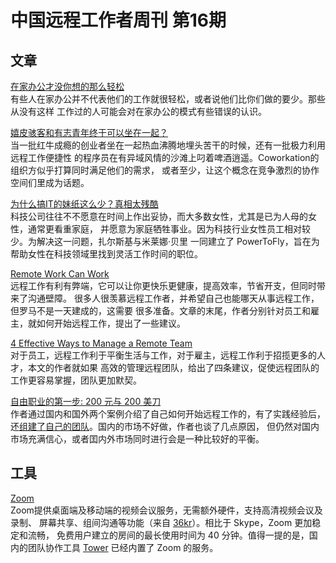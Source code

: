 # 中国远程工作者周刊 第16期

## 文章

[在家办公才没你想的那么轻松][a1]  
有些人在家办公并不代表他们的工作就很轻松，或者说他们比你们做的要少。那些从没有这样
工作过的人可能会对在家办公的模式有些错误的认识。

[嬉皮骇客和有志青年终于可以坐在一起？][a2]  
当一批红牛成瘾的创业者坐在一起热血沸腾地埋头苦干的时候，还有一批极力利用远程工作便捷性
的程序员在有异域风情的沙滩上叼着啤酒逍遥。Coworkation的组织方似乎打算同时满足他们的需求，
或者至少，让这个概念在竞争激烈的协作空间们里成为话题。

[为什么搞IT的妹纸这么少？真相太残酷][a3]  
科技公司往往不不愿意在时间上作出妥协，而大多数女性，尤其是已为人母的女性，通常更看重家庭，
并愿意为家庭牺牲事业。因为科技行业女性员工相对较少。为解决这一问题，扎尔斯基与米莱娜·贝里
一同建立了 PowerToFly，旨在为帮助女性在科技领域里找到灵活工作时间的职位。

[Remote Work Can Work][a4]  
远程工作有利有弊端，它可以让你更快乐更健康，提高效率，节省开支，但同时带来了沟通壁障。
很多人很羡慕远程工作者，并希望自己也能哪天从事远程工作，但罗马不是一天建成的，这需要
很多准备。文章的末尾，作者分别针对员工和雇主，就如何开始远程工作，提出了一些建议。

[4 Effective Ways to Manage a Remote Team][a5]  
对于员工，远程工作利于平衡生活与工作，对于雇主，远程工作利于招揽更多的人才，本文的作者就如果
高效的管理远程团队，给出了四条建议，促使远程团队的工作更容易掌握，团队更加默契。

[自由职业的第一步: 200 元与 200 美刀][a6]  
作者通过国内和国外两个案例介绍了自己如何开始远程工作的，有了实践经验后，
还[组建了自己的团队][1]。国内的市场不好做，作者也谈了几点原因，
但仍然对国内市场充满信心，或者囯内外市场同时进行会是一种比较好的平衡。

## 工具

[Zoom][t1]  
Zoom提供桌面端及移动端的视频会议服务，无需额外硬件，支持高清视频会议及录制、
屏幕共享、组间沟通等功能（来自 [36kr][2]）。相比于 Skype，Zoom 更加稳定和流畅，
免费用户建立的房间的最长使用时间为 40 分钟。值得一提的是，国内的团队协作工具
[Tower] 已经内置了 Zoom 的服务。

[a1]: http://article.yeeyan.org/view/466629/399009
[a2]: http://www.jianshu.com/p/3bf4c77bd02d
[a3]: http://hb.jjj.qq.com/a/20150408/031448.htm
[a4]: https://medium.com/@mrjeremywells/remote-work-can-work-dffeca5b025
[a5]: http://www.entrepreneur.com/article/242829
[a6]: http://yafeilee.me/blogs/552963636c693454c8000000

[t1]: http://zoom.us/

[1]: http://80percent.io
[2]: http://36kr.com/p/201081.html

[Tower]: https://tower.im/roadmap#TWR0041
